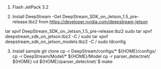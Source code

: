 1. Flash JetPack 3.2 

2. Install DeepStream
-Get DeepStream_SDK_on_Jetson_1.5_pre-release.tbz2 from https://developer.nvidia.com/deepstream-jetson

tar xpvf DeepStream_SDK_on_Jetson_1.5_pre-release.tbz2
sudo tar xpvf deepstream_sdk_on_jetson.tbz2 -C /
sudo tar xpvf deepstream_sdk_on_jetson_models.tbz2 -C /
sudo ldconfig

3. Install sample
git clone 
cp -r DeepStream/configs/* ${HOME}/configs/
cp -r DeepStream/Model/* ${HOME}/Model
cp -r parser_detectnet/ ${HOME}
cd ${HOME}/parser_detectnet/
$ make

